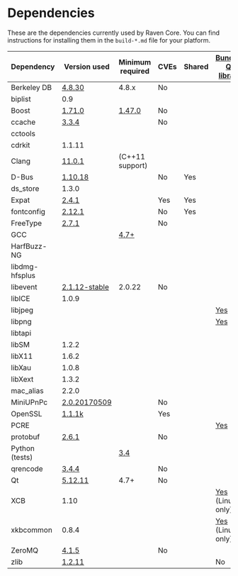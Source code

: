 Dependencies
============

These are the dependencies currently used by Raven Core. You can find instructions for installing them in the `build-*.md` file for your platform.

| Dependency | Version used | Minimum required | CVEs | Shared | [Bundled Qt library](https://doc.qt.io/qt-5/configure-options.html) |
| --- | --- | --- | --- | --- | --- |
| Berkeley DB | [4.8.30](http://www.oracle.com/technetwork/database/database-technologies/berkeleydb/downloads/index.html) | 4.8.x | No |  |  |
| biplist | 0.9 | | | | |
| Boost | [1.71.0](http://www.boost.org/users/download/) | [1.47.0](https://github.com/bitcoin/bitcoin/pull/8920) | No |  |  |
| ccache | [3.3.4](https://ccache.samba.org/download.html) |  | No |  |  |
| cctools | | | | | |
| cdrkit | 1.1.11 | | | | |
| Clang | [11.0.1](http://llvm.org/releases/download.html) |  (C++11 support) |  |  |  |
| D-Bus | [1.10.18](https://cgit.freedesktop.org/dbus/dbus/tree/NEWS?h=dbus-1.10) |  | No | Yes |  |
| ds_store    | 1.3.0  | | | | |
| Expat | [2.4.1](https://libexpat.github.io/) |  | Yes | Yes |  |
| fontconfig | [2.12.1](https://www.freedesktop.org/software/fontconfig/release/) |  | No | Yes |  |
| FreeType | [2.7.1](http://download.savannah.gnu.org/releases/freetype) |  | No |  |  |
| GCC |  | [4.7+](https://gcc.gnu.org/) |  |  |  |
| HarfBuzz-NG |  |  |  |  |  |
| libdmg-hfsplus | | | | | |
| libevent | [2.1.12-stable](https://github.com/libevent/libevent/releases) | 2.0.22 | No |  |  |
| libICE    | 1.0.9  | | | | |
| libjpeg |  |  |  |  | [Yes](https://github.com/RavenProject/RuckCoin/blob/master/depends/packages/qt.mk#L75) |
| libpng |  |  |  |  | [Yes](https://github.com/RavenProject/RuckCoin/blob/master/depends/packages/qt.mk#L74) |
| libtapi    |   | | | | |
| libSM    | 1.2.2  | | | | |
| libX11    | 1.6.2  | | | | |
| libXau    | 1.0.8  | | | | |
| libXext    | 1.3.2  | | | | |
| mac_alias    | 2.2.0  | | | | |
| MiniUPnPc | [2.0.20170509](http://miniupnp.free.fr/files) |  | No |  |  |
| OpenSSL | [1.1.1k](https://www.openssl.org/source) |  | Yes |  |  |
| PCRE |  |  |  |  | [Yes](https://github.com/RavenProject/RuckCoin/blob/master/depends/packages/qt.mk#L76) |
| protobuf | [2.6.1](https://github.com/google/protobuf/releases) |  | No |  |  |
| Python (tests) |  | [3.4](https://www.python.org/downloads) |  |  |  |
| qrencode | [3.4.4](https://fukuchi.org/works/qrencode) |  | No |  |  |
| Qt | [5.12.11](https://download.qt.io/official_releases/qt/) | 4.7+ | No |  |  |
| XCB | 1.10 |  |  |  | [Yes](https://github.com/RavenProject/RuckCoin/blob/master/depends/packages/qt.mk#L94) (Linux only) |
| xkbcommon | 0.8.4 |  |  |  | [Yes](https://github.com/RavenProject/RuckCoin/blob/master/depends/packages/qt.mk#L93) (Linux only) |
| ZeroMQ | [4.1.5](https://github.com/zeromq/libzmq/releases) |  | No |  |  |
| zlib | [1.2.11](http://zlib.net/) |  |  |  | No |

